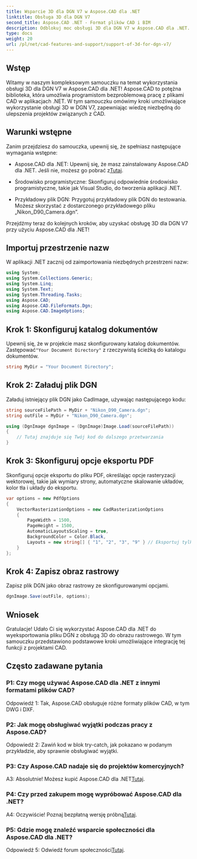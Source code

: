 ```yaml
---
title: Wsparcie 3D dla DGN V7 w Aspose.CAD dla .NET
linktitle: Obsługa 3D dla DGN V7
second_title: Aspose.CAD .NET - Format plików CAD i BIM
description: Odblokuj moc obsługi 3D dla DGN V7 w Aspose.CAD dla .NET. Postępuj zgodnie z naszym samouczkiem krok po kroku.
type: docs
weight: 20
url: /pl/net/cad-features-and-support/support-of-3d-for-dgn-v7/
---
```

## Wstęp

Witamy w naszym kompleksowym samouczku na temat wykorzystania obsługi 3D dla DGN V7 w Aspose.CAD dla .NET! Aspose.CAD to potężna biblioteka, która umożliwia programistom bezproblemową pracę z plikami CAD w aplikacjach .NET. W tym samouczku omówimy kroki umożliwiające wykorzystanie obsługi 3D w DGN V7, zapewniając wiedzę niezbędną do ulepszenia projektów związanych z CAD.

## Warunki wstępne

Zanim przejdziesz do samouczka, upewnij się, że spełniasz następujące wymagania wstępne:

-  Aspose.CAD dla .NET: Upewnij się, że masz zainstalowany Aspose.CAD dla .NET. Jeśli nie, możesz go pobrać z[Tutaj](https://releases.aspose.com/cad/net/).

- Środowisko programistyczne: Skonfiguruj odpowiednie środowisko programistyczne, takie jak Visual Studio, do tworzenia aplikacji .NET.

- Przykładowy plik DGN: Przygotuj przykładowy plik DGN do testowania. Możesz skorzystać z dostarczonego przykładowego pliku „Nikon_D90_Camera.dgn”.

Przejdźmy teraz do kolejnych kroków, aby uzyskać obsługę 3D dla DGN V7 przy użyciu Aspose.CAD dla .NET!

## Importuj przestrzenie nazw

W aplikacji .NET zacznij od zaimportowania niezbędnych przestrzeni nazw:

```csharp
using System;
using System.Collections.Generic;
using System.Linq;
using System.Text;
using System.Threading.Tasks;
using Aspose.CAD;
using Aspose.CAD.FileFormats.Dgn;
using Aspose.CAD.ImageOptions;
```

## Krok 1: Skonfiguruj katalog dokumentów

 Upewnij się, że w projekcie masz skonfigurowany katalog dokumentów. Zastępować`"Your Document Directory"` z rzeczywistą ścieżką do katalogu dokumentów.

```csharp
string MyDir = "Your Document Directory";
```

## Krok 2: Załaduj plik DGN

Załaduj istniejący plik DGN jako CadImage, używając następującego kodu:

```csharp
string sourceFilePath = MyDir + "Nikon_D90_Camera.dgn";
string outFile = MyDir + "Nikon_D90_Camera.dgn";

using (DgnImage dgnImage = (DgnImage)Image.Load(sourceFilePath))
{
    // Tutaj znajduje się Twój kod do dalszego przetwarzania
}
```

## Krok 3: Skonfiguruj opcje eksportu PDF

Skonfiguruj opcje eksportu do pliku PDF, określając opcje rasteryzacji wektorowej, takie jak wymiary strony, automatyczne skalowanie układów, kolor tła i układy do eksportu.

```csharp
var options = new PdfOptions
{
    VectorRasterizationOptions = new CadRasterizationOptions
    {
        PageWidth = 1500,
        PageHeight = 1500,
        AutomaticLayoutsScaling = true,
        BackgroundColor = Color.Black,
        Layouts = new string[] { "1", "2", "3", "9" } // Eksportuj tylko określone widoki
    }
};
```

## Krok 4: Zapisz obraz rastrowy

Zapisz plik DGN jako obraz rastrowy ze skonfigurowanymi opcjami.

```csharp
dgnImage.Save(outFile, options);
```

## Wniosek

Gratulacje! Udało Ci się wykorzystać Aspose.CAD dla .NET do wyeksportowania pliku DGN z obsługą 3D do obrazu rastrowego. W tym samouczku przedstawiono podstawowe kroki umożliwiające integrację tej funkcji z projektami CAD.

## Często zadawane pytania

### P1: Czy mogę używać Aspose.CAD dla .NET z innymi formatami plików CAD?

Odpowiedź 1: Tak, Aspose.CAD obsługuje różne formaty plików CAD, w tym DWG i DXF.

### P2: Jak mogę obsługiwać wyjątki podczas pracy z Aspose.CAD?

Odpowiedź 2: Zawiń kod w blok try-catch, jak pokazano w podanym przykładzie, aby sprawnie obsługiwać wyjątki.

### P3: Czy Aspose.CAD nadaje się do projektów komercyjnych?

 A3: Absolutnie! Możesz kupić Aspose.CAD dla .NET[Tutaj](https://purchase.aspose.com/buy).

### P4: Czy przed zakupem mogę wypróbować Aspose.CAD dla .NET?

A4: Oczywiście! Poznaj bezpłatną wersję próbną[Tutaj](https://releases.aspose.com/).

### P5: Gdzie mogę znaleźć wsparcie społeczności dla Aspose.CAD dla .NET?

 Odpowiedź 5: Odwiedź forum społeczności[Tutaj](https://forum.aspose.com/c/cad/19).